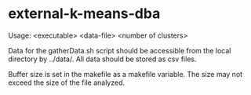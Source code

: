 # external-k-means-dba
Usage: \<executable\> \<data-file\> \<number of clusters\>

Data for the gatherData.sh script should be accessible from the local directory by ../data/<file-name>. All data should be stored as csv files.

Buffer size is set in the makefile as a makefile variable. The size may not exceed the size of the file analyzed.
